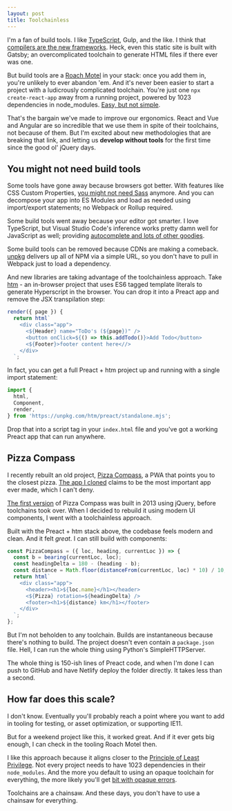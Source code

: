 ```yaml
---
layout: post
title: Toolchainless
---
```


I'm a fan of build tools. I like [TypeScript](/typescript-for-javaers), Gulp, and the like. I think that [compilers are the new frameworks](https://tomdale.net/2017/09/compilers-are-the-new-frameworks/).
Heck, even this static site is built with Gatsby; an overcomplicated toolchain to generate HTML files if there ever was one.

But build tools are a [Roach Motel](https://hannahatkin.com/roach-motel/) in your stack: once you add them in, you're unlikely to ever abandon 'em. And it's never been easier to start a project with a ludicrously complicated toolchain. You're just one `npx create-react-app` away from a running project, powered by 1023 dependencies in node_modules. [Easy, but not simple](https://www.infoq.com/presentations/Simple-Made-Easy).

That's the bargain we've made to improve our ergonomics. React and Vue and Angular are so incredible that we use them in spite of their toolchains, not because of them.
But I'm excited about new methodologies that are breaking that link, and letting us **develop without tools** for the first time since the good ol' jQuery days.

## You might not need build tools

Some tools have gone away because browsers got better. With features like CSS Custom Properties, [you might not need Sass](https://hospodarets.com/you-might-not-need-a-css-preprocessor/#/) anymore.
And you can decompose your app into ES Modules and load as needed using import/export statements; no Webpack or Rollup required.

Some build tools went away because your editor got smarter. I love TypeScript, but Visual Studio Code's inference works pretty damn well for JavaScript as well; providing [autocomplete and lots of other goodies](https://code.visualstudio.com/Docs/languages/javascript).

Some build tools can be removed because CDNs are making a comeback. [unpkg](https://unpkg.com/) delivers up all of NPM via a simple URL, so you don't have to pull in Webpack just to load a dependency.

And new libraries are taking advantage of the toolchainless approach. Take [htm](https://github.com/developit/htm) - an in-browser project that uses ES6 tagged template literals to generate Hyperscript in the browser.
You can drop it into a Preact app and remove the JSX transpilation step:

```js
render({ page }) {
  return html`
    <div class="app">
      <${Header} name="ToDo's (${page})" />
      <button onClick=${() => this.addTodo()}>Add Todo</button>
      <${Footer}>footer content here<//>
    </div>
  `;
```

In fact, you can get a full Preact + htm project up and running with a single import statement:

```js
import {
  html,
  Component,
  render,
} from 'https://unpkg.com/htm/preact/standalone.mjs';
```

Drop that into a script tag in your `index.html` file and you've got a working Preact app that can run anywhere.

## Pizza Compass

I recently rebuilt an old project, [Pizza Compass](https://pizza.steele.blue/), a PWA that points you to the closest pizza. [The app I cloned](http://pizza-compass.com/) claims to be the most important app ever made, which I can't deny.

[The first version](https://github.com/mattdsteele/device-apis/blob/master/js/pizza.js) of Pizza Compass was built in 2013 using jQuery, before toolchains took over. When I decided to rebuild it using modern UI components, I went with a toolchainless approach.

Built with the Preact + htm stack above, the codebase feels modern and clean. And it felt _great_. I can still build with components:

```js
const PizzaCompass = ({ loc, heading, currentLoc }) => {
  const b = bearing(currentLoc, loc);
  const headingDelta = 180 - (heading - b);
  const distance = Math.floor(distanceFrom(currentLoc, loc) * 10) / 10;
  return html`
    <div class="app">
      <header><h1>${loc.name}</h1></header>
      <${Pizza} rotation=${headingDelta} />
      <footer><h1>${distance} km</h1></footer>
    </div>
  `;
};
```

But I'm not beholden to any toolchain. Builds are instantaneous because there's nothing to build. The project doesn't even contain a `package.json` file. Hell, I can run the whole thing using Python's SimpleHTTPServer.

The whole thing is 150-ish lines of Preact code, and when I'm done I can push to GitHub and have Netlify deploy the folder directly. It takes less than a second.

## How far does this scale?

I don't know. Eventually you'll probably reach a point where you want to add in tooling for testing, or asset optimization, or supporting IE11.

But for a weekend project like this, it worked great. And if it ever gets big enough, I can check in the tooling Roach Motel then.

I like this approach because it aligns closer to the [Principle of Least Privilege](https://en.wikipedia.org/wiki/Principle_of_least_privilege). Not every project needs to have 1023 dependencies in their `node_modules`. And the more you default to using an opaque toolchain for everything, the more likely you'll get [bit with opaque errors](https://daverupert.com/2019/01/angular-autoprefixer-ie11-and-css-grid-walk-into-a-bar/).

Toolchains are a chainsaw. And these days, you don't have to use a chainsaw for everything.
